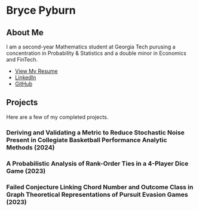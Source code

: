 # Bryce Pyburn
## About Me  
I am a second-year Mathematics student at Georgia Tech purusing a concentration in Probability & Statistics and a double minor in Economics and FinTech.

- [View My Resume](resume.pdf)    
- [LinkedIn](https://www.linkedin.com/in/brycepyburn/)  
- [GitHub](https://brycepyburn.github.io/)  
## Projects  
Here are a few of my completed projects.  
### Deriving and Validating a Metric to Reduce Stochastic Noise Present in Collegiate Basketball Performance Analytic Methods (2024)  
### A Probabilistic Analysis of Rank-Order Ties in a 4-Player Dice Game (2023)  
### Failed Conjecture Linking Chord Number and Outcome Class in Graph Theoretical Representations of Pursuit Evasion Games (2023)  
<!-- Add in Blackjack, Connect 4, Hearts. Then add it game review features for each -->

